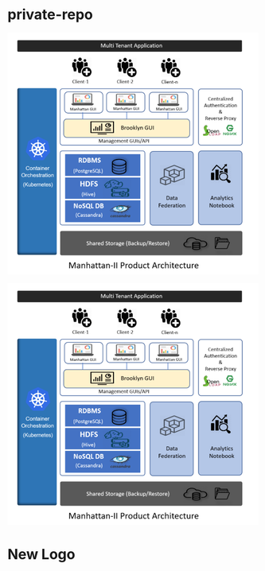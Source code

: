 # private-repo

![test1](images/architecture-of-manhattan.png?raw=true)

![test](https://github.com/anshuman199/test_repo/blob/master/images/architecture-of-manhattan.png?raw=true)

# New Logo
